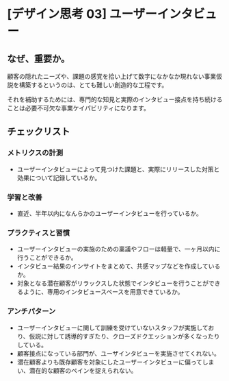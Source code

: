 
# [デザイン思考 03] ユーザーインタビュー 

## なぜ、重要か。
顧客の隠れたニーズや、課題の感覚を拾い上げて数字になかなか現れない事業仮説を構築するというのは、とても難しい創造的な工程です。

それを補助するためには、専門的な知見と実際のインタビュー接点を持ち続けることは必要不可欠な事業ケイパビリティになります。




## チェックリスト 

### メトリクスの計測
+ ユーザーインタビューによって見つけた課題と、実際にリリースした対策と効果について記録しているか。


### 学習と改善
+ 直近、半年以内になんらかのユーザーインタビューを行っているか。

### プラクティスと習慣
+ ユーザーインタビューの実施のための稟議やフローは軽量で、一ヶ月以内に行うことができるか。
+ インタビュー結果のインサイトをまとめて、共感マップなどを作成しているか。
+ 対象となる潜在顧客がリラックスした状態でインタビューを行うことができるように、専用のインタビュースペースを用意できているか。

### アンチパターン
+ ユーザーインタビューに関して訓練を受けていないスタッフが実施しており、仮説に対して誘導的すぎたり、クローズドクエッションが多くなったりしている。
+ 顧客接点になっている部門が、ユーザインタビューを実施させてくれない。
+ 潜在顧客よりも既存顧客を対象にしたユーザーインタビューに偏ってしまい、潜在的な顧客のペインを捉えられない。
            